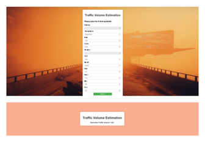 ![alt text](https://raw.githubusercontent.com/seetharaman52/MiniProjects/main/Web%20Application/Traffic%20Volume%20Estimation/image/1.png)

![alt text](https://raw.githubusercontent.com/seetharaman52/MiniProjects/main/Web%20Application/Traffic%20Volume%20Estimation/image/2.png)
